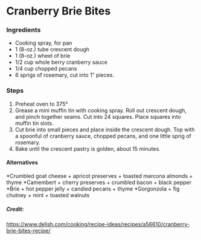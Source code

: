 # Cranberry Brie Bites
<pic>

### Ingredients
* Cooking spray, for pan
* 1 (8-oz.) tube crescent dough
* 1 (8-oz.) wheel of brie
* 1/2 cup whole berry cranberry sauce
* 1/4 cup chopped pecans
* 6 sprigs of rosemary, cut into 1" pieces.

### Steps
1. Preheat oven to 375°
2. Grease a mini muffin tin with cooking spray. Roll out crescent dough, and pinch together seams. Cut into 24 squares. Place squares into muffin tin slots.
3. Cut brie into small pieces and place inside the crescent dough. Top with a spoonful of cranberry sauce, chopped pecans, and one little sprig of rosemary.
4. Bake until the crescent pastry is golden, about 15 minutes.



#### Alternatives
*Crumbled goat cheese + apricot preserves + toasted marcona almonds + thyme 
*Camembert + cherry preserves + crumbled bacon + black pepper 
*Brie + hot pepper jelly + candied pecans + thyme
*Gorgonzola + fig chutney + mint + toasted walnuts




##### Credit:
https://www.delish.com/cooking/recipe-ideas/recipes/a56610/cranberry-brie-bites-recipe/